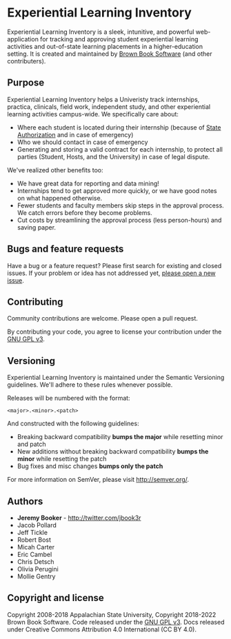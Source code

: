 # Experiential Learning Inventory

Experiential Learning Inventory is a sleek, intunitive, and powerful web-application for tracking and approving student experiential learning activities and out-of-state learning placements in a higher-education setting. It is created and maintained by [Brown Book Software](https://www.brownbooksoftware.com/) (and other contributers).

## Purpose

Experiential Learning Inventory helps a Univeristy track internships, practica, clinicals, field work, independent study, and other experiential learning activities campus-wide. We specifically care about:

- Where each student is located during their internship (because of [State Authorization](http://wcet.wiche.edu/focus-areas/policy-and-regulation/state-authorization) and in case of emergency)
- Who we should contact in case of emergency
- Generating and storing a valid contract for each internship, to protect all parties (Student, Hosts, and the University) in case of legal dispute.

We've realized other benefits too:

- We have great data for reporting and data mining!
- Internships tend to get approved more quickly, or we have good notes on what happened otherwise.
- Fewer students and faculty members skip steps in the approval process. We catch errors before they become problems.
- Cut costs by streamlining the approval process (less person-hours) and saving paper.

## Bugs and feature requests

Have a bug or a feature request? Please first search for existing and closed issues. If your problem or idea has not addressed yet, [please open a new issue](https://github.com/BrownBook/ExperientialLearningInventory/issues/new).

## Contributing

Community contributions are welcome. Please open a pull request.

By contributing your code, you agree to license your contribution under the [GNU GPL v3](LICENSE).

## Versioning

Experiential Learning Inventory is maintained under the Semantic Versioning guidelines. We'll adhere to these rules whenever possible.

Releases will be numbered with the format:

`<major>.<minor>.<patch>`

And constructed with the following guidelines:

- Breaking backward compatibility **bumps the major** while resetting minor and patch
- New additions without breaking backward compatibility **bumps the minor** while resetting the patch
- Bug fixes and misc changes **bumps only the patch**

For more information on SemVer, please visit <http://semver.org/>.

## Authors

- **Jeremy Booker** - <http://twitter.com/jbook3r>
- Jacob Pollard
- Jeff Tickle
- Robert Bost
- Micah Carter
- Eric Cambel
- Chris Detsch
- Olivia Perugini
- Mollie Gentry

## Copyright and license

Copyright 2008-2018 Appalachian State University, Copyright 2018-2022 Brown Book Software. Code released under the [GNU GPL v3](LICENSE). Docs released under Creative Commons Attribution 4.0 International (CC BY 4.0).
